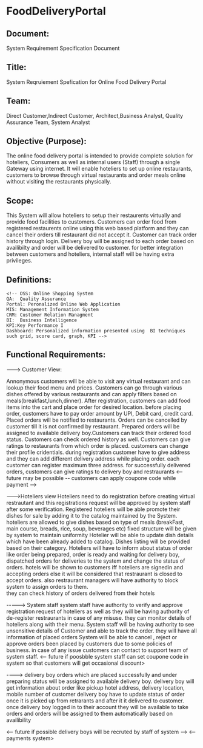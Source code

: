 # FoodDeliveryPortal

## Document:
System Requirement Specification Document

## Title:
System Reqruiement Spefication for Online Food Delivery Portal

## Team: 
Direct Customer,Indirect Customer, Architect,Business Analyst,	Quality Assurance Team, System Analyst

## Objective (Purpose):
The online food delivery portal is intended to  provide complete solution for hoteliers, Consumers as well as internal users (Staff) through  a single Gateway using internet. It will enable hoteliers to set up online restaurants, customers to browse through virtual restaurants and order meals online without visiting the restaurants physically.

## Scope:
This System will allow hoteliers to setup their restaurents virtually and provide food facilities to customers.
Customers can order food from registered restaurents online using this web based platform and they can cancel their orders till restaurant did not accept it.
Customer can track order history through login.
Delivery boy will be assigned to each order based on availibilty and order will be delivered to customer.
for better integration between customers and hoteliers, internal staff will be having extra privileges. 

## Definitions:
	<!-- OSS: Online Shopping System
	QA:  Quality Assurance
	Portal: Peronalized Online Web Application
	MIS: Management Information System
	CRM: Customer Relation Managment
	BI:  Business Intelligence
	KPI:Key Performance I
	Dashboard: Personalized information presented using  BI techniques such grid, score card, graph, KPI -->


## Functional Requirements:
---> Customer View:

Annonymous customers will be able to visit any virtual restaurant and can lookup their food menu and prices.
Customers can go through various dishes offered by various restaurants and can apply filters based on meals(breakfast,lunch,dinner).
After registration, customers can add food items into the cart and place order for desired location. before placing order, customers have to pay order amount by UPI, Debit card, credit card. Placed orders will be notified to restaurants. Orders can be cancelled by customer till it is not confirmed by restaurant.
Prepared orders will be assigned to available delivery boy.Customers can track their ordered food status.
Customers can check ordered history as well. 
Customers can give ratings to restaurants from which order is placed.
customers can change their profile cridentials.
during registration customer have to give address and they can add different delivery address while placing order. each customer can register maximum three address.
for successfully delivered orders, customers can give ratings to delivery boy and restraurants
<-- future may be possible -- customers can apply coupone code while payment --> 

--->Hoteliers view
Hoteliers need to do registration before creating virtual restrautant and this registrations request will be approved by system staff after some verification.
Registered hoteliers will be able promote their dishes for sale by adding it to the catalog maintained by the System.
hoteliers are allowed to give dishes based on type of meals (breakFast, main course, breads, rice, soup, beverages etc) fixed structure will be given by system to maintain uniformity
Hotelier will be able to update dish details which have been already added to catalog.
Dishes listing will be provided based on their category.
Hoteliers will have to inform about status of order like order being prepared, order is ready and waiting for delivery boy, dispatched orders for deliveries to the system and change the status of orders.
hotels will be shown to customers iff hoteliers are signedin and accepting orders else it will be considered that restraurant is closed to accept orders.
also restraurant managers will have authority to block system to assign orders to them.  
they can check history of orders delivered from their hotels


-----> System staff
system staff have authority to verify and approve registration request of hoteliers as well as they will be having authority of de-register restraurants in case of any misuse.
they can monitor details of hoteliers along with their menu.
System staff will be having authority to see unsensitive details of Customer and able to track the order. they will have all information of placed orders
System will be able to cancel , reject or approve orders been placed by customers due to some policies of business.
in case of any issue customers can contact to support team of system staff.
<-- future if poosbble system staff can set coupone code in system so that customers will get occasional discount>

----> delivery boy
orders which are placed successfully and under preparing status will be assigned to available delivery boy. delivery boy will get information about order like pickup hotel address, delivery location, mobile number of customer
delivery boy have to update status of order once it is picked up from retrarants and after it it delivered to customer.
once delivery boy logged in to their account they will be available to take orders and orders will be assigned to them  automatically based on availibility

<-- future if possible delivery boys will be recruted by staff of system --> 
<-- payments system> 
